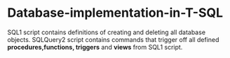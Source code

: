# Database-implementation-in-T-SQL

SQL1 script contains definitions of creating and deleting all database objects.
SQLQuery2 script contains commands that trigger off all defined <b>procedures,functions, triggers</b> and <b>views</b> from SQL1 script.
